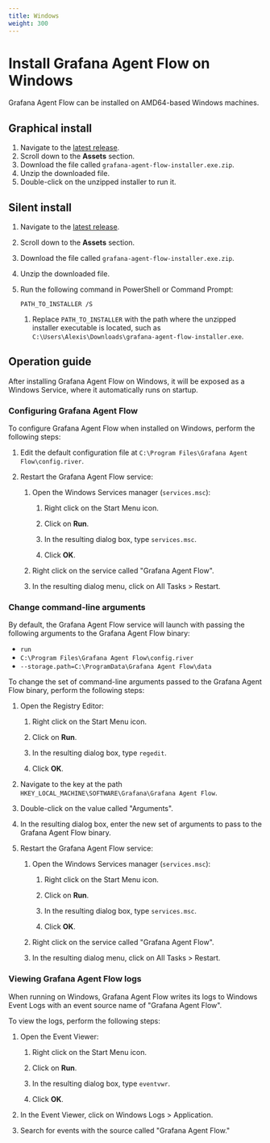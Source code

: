 ```yaml
---
title: Windows
weight: 300
---
```


# Install Grafana Agent Flow on Windows

Grafana Agent Flow can be installed on AMD64-based Windows machines.

## Graphical install

1. Navigate to the [latest release][latest].
2. Scroll down to the **Assets** section.
3. Download the file called `grafana-agent-flow-installer.exe.zip`.
4. Unzip the downloaded file.
5. Double-click on the unzipped installer to run it.

[latest]: https://github.com/grafana/agent/releases/latest

## Silent install

1. Navigate to the [latest release][latest].

2. Scroll down to the **Assets** section.

3. Download the file called `grafana-agent-flow-installer.exe.zip`.

4. Unzip the downloaded file.

5. Run the following command in PowerShell or Command Prompt:

   ```shell
   PATH_TO_INSTALLER /S
   ```

   1. Replace `PATH_TO_INSTALLER` with the path where the unzipped installer
      executable is located, such as
      `C:\Users\Alexis\Downloads\grafana-agent-flow-installer.exe`.

[latest]: https://github.com/grafana/agent/releases/latest

## Operation guide

After installing Grafana Agent Flow on Windows, it will be exposed as a Windows
Service, where it automatically runs on startup.

### Configuring Grafana Agent Flow

To configure Grafana Agent Flow when installed on Windows, perform the following
steps:

1. Edit the default configuration file at `C:\Program Files\Grafana Agent
   Flow\config.river`.

2. Restart the Grafana Agent Flow service:

   1. Open the Windows Services manager (`services.msc`):

      1. Right click on the Start Menu icon.

      2. Click on **Run**.

      3. In the resulting dialog box, type `services.msc`.

      4. Click **OK**.

   2. Right click on the service called "Grafana Agent Flow".

   3. In the resulting dialog menu, click on All Tasks > Restart.

### Change command-line arguments

By default, the Grafana Agent Flow service will launch with passing the
following arguments to the Grafana Agent Flow binary:

* `run`
* `C:\Program Files\Grafana Agent Flow\config.river`
* `--storage.path=C:\ProgramData\Grafana Agent Flow\data`

To change the set of command-line arguments passed to the Grafana Agent Flow
binary, perform the following steps:

1. Open the Registry Editor:

   1. Right click on the Start Menu icon.

   2. Click on **Run**.

   3. In the resulting dialog box, type `regedit`.

   4. Click **OK**.

2. Navigate to the key at the path `HKEY_LOCAL_MACHINE\SOFTWARE\Grafana\Grafana
   Agent Flow`.

3. Double-click on the value called "Arguments".

4. In the resulting dialog box, enter the new set of arguments to pass to the
   Grafana Agent Flow binary.

5. Restart the Grafana Agent Flow service:

   1. Open the Windows Services manager (`services.msc`):

      1. Right click on the Start Menu icon.

      2. Click on **Run**.

      3. In the resulting dialog box, type `services.msc`.

      4. Click **OK**.

   2. Right click on the service called "Grafana Agent Flow".

   3. In the resulting dialog menu, click on All Tasks > Restart.

### Viewing Grafana Agent Flow logs

When running on Windows, Grafana Agent Flow writes its logs to Windows Event
Logs with an event source name of "Grafana Agent Flow".

To view the logs, perform the following steps:

1. Open the Event Viewer:

   1. Right click on the Start Menu icon.

   2. Click on **Run**.

   3. In the resulting dialog box, type `eventvwr`.

   4. Click **OK**.

2. In the Event Viewer, click on Windows Logs > Application.

3. Search for events with the source called "Grafana Agent Flow."
